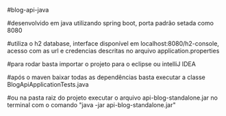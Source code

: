 #blog-api-java

#desenvolvido em java utilizando spring boot, porta padrão setada como 8080

#utiliza o h2 database, interface disponível em localhost:8080/h2-console, acesso com as url e credencias descritas no arquivo application.properties

#para rodar basta importar o projeto para o eclipse ou intelliJ IDEA

#após o maven baixar todas as dependências basta executar a classe BlogApiApplicationTests.java

#ou na pasta raiz do projeto executar o arquivo api-blog-standalone.jar no terminal com o comando "java -jar api-blog-standalone.jar"
